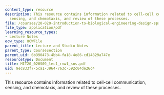 ```yaml
---
content_type: resource
description: This resource contains information related to cell-cell communication,
  sensing, and chemotaxis, and review of these processes.
file: /courses/20-020-introduction-to-biological-engineering-design-spring-2009/9ec833f75ca13964763c592c04de26c4_MIT20_020S09_lec1_rvw1_sns.pdf
file_type: application/pdf
learning_resource_types:
- Lecture Notes
ocw_type: OCWFile
parent_title: Lecture and Studio Notes
parent_type: CourseSection
parent_uid: 6b390478-4bb4-fa18-4e86-cd14829a747e
resourcetype: Document
title: MIT20_020S09_lec1_rvw1_sns.pdf
uid: 9ec833f7-5ca1-3964-763c-592c04de26c4
---
```

This resource contains information related to cell-cell communication, sensing, and chemotaxis, and review of these processes.

